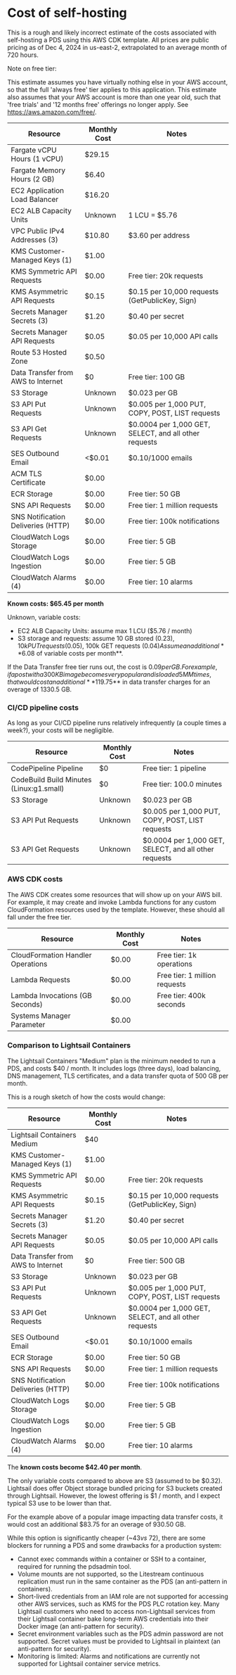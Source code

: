 # Cost of self-hosting

This is a rough and likely incorrect estimate of the costs associated with
self-hosting a PDS using this AWS CDK template. All prices are public
pricing as of Dec 4, 2024 in us-east-2, extrapolated to an average month
of 720 hours.

Note on free tier:

This estimate assumes you have virtually nothing else in your AWS account,
so that the full 'always free' tier applies to this application.
This estimate also assumes that your AWS account is more than one year old,
such that 'free trials' and '12 months free' offerings no longer apply.
See https://aws.amazon.com/free/.

| Resource | Monthly Cost | Notes |
|----------|--------------|-------|
| Fargate vCPU Hours (1 vCPU) | $29.15 |  |
| Fargate Memory Hours (2 GB) | $6.40 |  |
| EC2 Application Load Balancer | $16.20 |  |
| EC2 ALB Capacity Units | Unknown | 1 LCU = $5.76 |
| VPC Public IPv4 Addresses (3) | $10.80 | $3.60 per address |
| KMS Customer-Managed Keys (1) | $1.00 |  |
| KMS Symmetric API Requests | $0.00 | Free tier: 20k requests |
| KMS Asymmetric API Requests | $0.15 | $0.15 per 10,000 requests (GetPublicKey, Sign) |
| Secrets Manager Secrets (3) | $1.20 | $0.40 per secret |
| Secrets Manager API Requests | $0.05 | $0.05 per 10,000 API calls |
| Route 53 Hosted Zone | $0.50 | |
| Data Transfer from AWS to Internet | $0 | Free tier: 100 GB |
| S3 Storage | Unknown | $0.023 per GB |
| S3 API Put Requests | Unknown | $0.005 per 1,000 PUT, COPY, POST, LIST requests |
| S3 API Get Requests | Unknown | $0.0004 per 1,000 GET, SELECT, and all other requests |
| SES Outbound Email | <$0.01 | $0.10/1000 emails |
| ACM TLS Certificate | $0.00 | |
| ECR Storage | $0.00 | Free tier: 50 GB |
| SNS API Requests | $0.00 | Free tier: 1 million requests |
| SNS Notification Deliveries (HTTP) | $0.00 | Free tier: 100k notifications |
| CloudWatch Logs Storage | $0.00 | Free tier: 5 GB |
| CloudWatch Logs Ingestion | $0.00 | Free tier: 5 GB |
| CloudWatch Alarms (4) | $0.00 | Free tier: 10 alarms |

**Known costs: $65.45 per month**

Unknown, variable costs:
* EC2 ALB Capacity Units: assume max 1 LCU ($5.76 / month)
* S3 storage and requests: assume 10 GB stored ($0.23), 10k PUT requests ($0.05), 100k GET requests ($0.04)
Assume an additional **$6.08 of variable costs per month**.

If the Data Transfer free tier runs out, the cost is $0.09 per GB.
For example, if a post with a 300 KB image becomes very popular and is loaded 5MM times,
that would cost an additional **$119.75** in data transfer charges
for an overage of 1330.5 GB.

### CI/CD pipeline costs

As long as your CI/CD pipeline runs relatively infrequently (a couple times a week?),
your costs will be negligible.

| Resource | Monthly Cost | Notes |
|----------|--------------|-------|
| CodePipeline Pipeline | $0 | Free tier: 1 pipeline |
| CodeBuild Build Minutes (Linux:g1.small) | $0 | Free tier: 100.0 minutes |
| S3 Storage | Unknown | $0.023 per GB |
| S3 API Put Requests | Unknown | $0.005 per 1,000 PUT, COPY, POST, LIST requests |
| S3 API Get Requests | Unknown | $0.0004 per 1,000 GET, SELECT, and all other requests |

### AWS CDK costs

The AWS CDK creates some resources that will show up on your AWS bill.
For example, it may create and invoke Lambda functions for any custom
CloudFormation resources used by the template.
However, these should all fall under the free tier.

| Resource | Monthly Cost | Notes |
|----------|--------------|-------|
| CloudFormation Handler Operations | $0.00 | Free tier: 1k operations |
| Lambda Requests | $0.00 | Free tier: 1 million requests |
| Lambda Invocations (GB Seconds) | $0.00 | Free tier: 400k seconds |
| Systems Manager Parameter | $0.00 | |

### Comparison to Lightsail Containers

The Lightsail Containers "Medium" plan is the minimum needed to run a PDS,
and costs $40 / month. It includes logs (three days), load balancing, DNS management,
TLS certificates, and a data transfer quota of 500 GB per month.

This is a rough sketch of how the costs would change:

| Resource | Monthly Cost | Notes |
|----------|--------------|-------|
| Lightsail Containers Medium | $40 | |
| KMS Customer-Managed Keys (1) | $1.00 |  |
| KMS Symmetric API Requests | $0.00 | Free tier: 20k requests |
| KMS Asymmetric API Requests | $0.15 | $0.15 per 10,000 requests (GetPublicKey, Sign) |
| Secrets Manager Secrets (3) | $1.20 | $0.40 per secret |
| Secrets Manager API Requests | $0.05 | $0.05 per 10,000 API calls |
| Data Transfer from AWS to Internet | $0 | Free tier: 500 GB |
| S3 Storage | Unknown | $0.023 per GB |
| S3 API Put Requests | Unknown | $0.005 per 1,000 PUT, COPY, POST, LIST requests |
| S3 API Get Requests | Unknown | $0.0004 per 1,000 GET, SELECT, and all other requests |
| SES Outbound Email | <$0.01 | $0.10/1000 emails |
| ECR Storage | $0.00 | Free tier: 50 GB |
| SNS API Requests | $0.00 | Free tier: 1 million requests |
| SNS Notification Deliveries (HTTP) | $0.00 | Free tier: 100k notifications |
| CloudWatch Logs Storage | $0.00 | Free tier: 5 GB |
| CloudWatch Logs Ingestion | $0.00 | Free tier: 5 GB |
| CloudWatch Alarms (4) | $0.00 | Free tier: 10 alarms |

The **known costs become $42.40 per month**.

The only variable costs compared to above are S3 (assumed to be $0.32).
Lightsail does offer Object storage bundled pricing for S3 buckets created
through Lightsail. However, the lowest offering is $1 / month, and I
expect typical S3 use to be lower than that.

For the example above of a popular image impacting data transfer costs,
it would cost an additional $83.75 for an overage of 930.50 GB.

While this option is significantly cheaper (~$43 vs ~$72),
there are some blockers for running a PDS and some drawbacks for a production system:
* Cannot exec commands within a container or SSH to a container, required for running
the pdsadmin tool.
* Volume mounts are not supported, so the Litestream continuous replication must run
in the same container as the PDS (an anti-pattern in containers).
* Short-lived credentials from an IAM role are not supported for accessing other AWS services,
such as KMS for the PDS PLC rotation key.
Many Lightsail customers who need to access non-Lightsail services from their Lightsail
container bake long-term AWS credentials into their Docker image (an anti-pattern for security).
* Secret environment variables such as the PDS admin password are not supported.
Secret values must be provided to Lightsail in plaintext (an anti-pattern for security).
* Monitoring is limited: Alarms and notifications are currently not
supported for Lightsail container service metrics.
